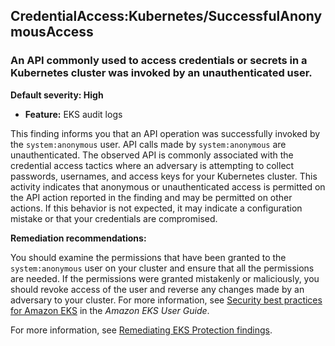 CredentialAccess:Kubernetes/SuccessfulAnonymousAccess
-----------------------------------------------------

### An API commonly used to access credentials or secrets in a Kubernetes cluster was invoked by an unauthenticated user.

**Default severity: High**

* **Feature:** EKS audit logs

This finding informs you that an API operation was successfully invoked by the `system:anonymous` user. API calls made by `system:anonymous` are unauthenticated. The observed API is commonly associated with the credential access tactics where an adversary is attempting to collect passwords, usernames, and access keys for your Kubernetes cluster. This activity indicates that anonymous or unauthenticated access is permitted on the API action reported in the finding and may be permitted on other actions. If this behavior is not expected, it may indicate a configuration mistake or that your credentials are compromised.

**Remediation recommendations:**

You should examine the permissions that have been granted to the `system:anonymous` user on your cluster and ensure that all the permissions are needed. If the permissions were granted mistakenly or maliciously, you should revoke access of the user and reverse any changes made by an adversary to your cluster. For more information, see [Security best practices for Amazon EKS](https://docs.aws.amazon.com/eks/latest/userguide/security-best-practices.html) in the *Amazon EKS User Guide*.

For more information, see [Remediating EKS Protection findings](https://docs.aws.amazon.com/guardduty/latest/ug/guardduty-remediate-kubernetes.html).